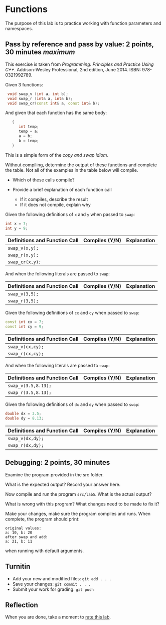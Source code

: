 # Functions
The purpose of this lab is to practice working with
function parameters and namespaces.


## Pass by reference and pass by value: 2 points, 30 minutes *maximum*
This exercise is taken from
*Programming: Principles and Practice Using C++*.
Addison-Wesley Professional, 2nd edition,
June 2014. ISBN: 978-0321992789.

Given 3 functions:

```cpp
 void swap_v (int a, int b);
 void swap_r (int& a, int& b);
 void swap_cr(const int& a, const int& b);
```

And given that each function has the same body:

```cpp
   {
      int temp;
      temp = a;
      a = b;
      b = temp;
   }
```

This is a simple form of the *copy and swap idiom*.

Without compiling, 
determine the output of these functions and complete the table.
Not all of the examples in the table below will compile.

- Which of these calls compile?
- Provide a brief explanation of each function call

  - If it compiles, describe the result
  - If it does not compile, explain why

Given the following definitions of `x` and `y` when passed to `swap`:

```cpp
int x = 7;
int y = 9;
```

| Definitions and Function Call | Compiles (Y/N) | Explanation |
| ---                           | ---            | ---         |
| `swap_v(x,y);`                |                |                   |
| `swap_r(x,y);`                |                |                   |
| `swap_cr(x,y);`               |                |                   |

And when the following literals are passed to `swap`:

| Definitions and Function Call | Compiles (Y/N) | Explanation       |
| ---                           | ---            | ---               |
`swap_v(3,5);`                  |                |                   |
`swap_r(3,5);`                  |                |                   |

Given the following definitions of `cx` and `cy` when passed to `swap`:

```cpp
const int cx = 7;
const int cy = 9;
```

| Definitions and Function Call | Compiles (Y/N) | Explanation       |
| ---                            | ---           | ---               |
| `swap_v(cx,cy);`               |               |                   |
| `swap_r(cx,cy);`               |               |                   |

And when the following literals are passed to `swap`:

| Definitions and Function Call | Compiles (Y/N) | Explanation           |
| ---                               | ---            | ---               |
| `swap_v(3.5,8.13);`               |                |                   |
| `swap_r(3.5,8.13);`               |                |                   |

Given the following definitions of `dx` and `dy` when passed to `swap`:

```cpp
double dx = 3.5;
double dy = 8.13;
```

| Definitions and Function Call | Compiles (Y/N) | Explanation       |
| ---                           | ---            | ---               |
| `swap_v(dx,dy);`              |                |                   |
| `swap_r(dx,dy);`              |                |                   |


## Debugging: 2 points, 30 minutes
Examine the program provided in the src folder.

What is the expected output? Record your answer here.


Now compile and run the program `src/lab5`.
What is the actual output?


What is wrong with this program?  What changes need to be made to fix it?

Make your changes, make sure the program compiles and runs.
When complete, the program should print:

```
original values:
a: 10, b: 20
after swap and add:
a: 21, b: 11
```

when running with default arguments.

## Turnitin

- Add your new and modified files: `git add . . .`
- Save your changes: `git commit . . .`
- Submit your work for grading: `git push`

## Reflection
When you are done, take a moment to 
[rate this lab](https://forms.gle/BRqfZsgapTvPdk159).


